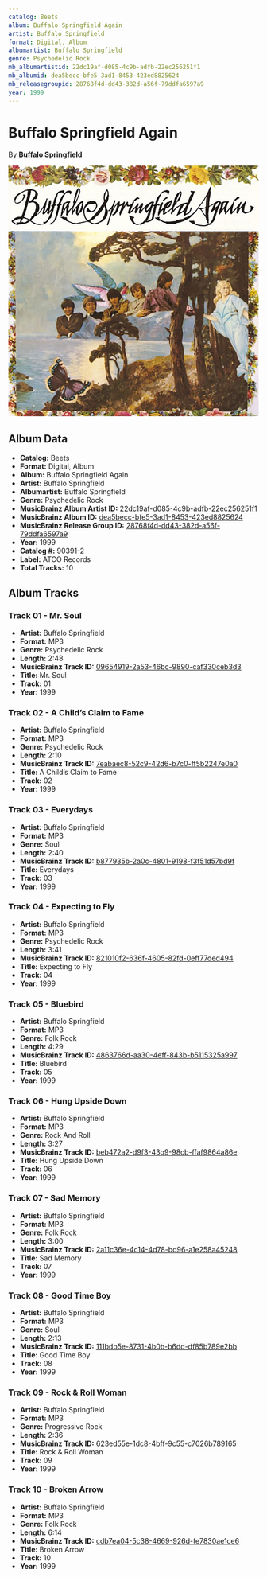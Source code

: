 ```yaml
---
catalog: Beets
album: Buffalo Springfield Again
artist: Buffalo Springfield
format: Digital, Album
albumartist: Buffalo Springfield
genre: Psychedelic Rock
mb_albumartistid: 22dc19af-d085-4c9b-adfb-22ec256251f1
mb_albumid: dea5becc-bfe5-3ad1-8453-423ed8825624
mb_releasegroupid: 28768f4d-dd43-382d-a56f-79ddfa6597a9
year: 1999
---
```


# Buffalo Springfield Again

By **Buffalo Springfield**

![](../../assets/beetscovers/Buffalo_Springfield-Buffalo_Springfield_Again.jpg)

## Album Data

- **Catalog:** Beets
- **Format:** Digital, Album
- **Album:** Buffalo Springfield Again
- **Artist:** Buffalo Springfield
- **Albumartist:** Buffalo Springfield
- **Genre:** Psychedelic Rock
- **MusicBrainz Album Artist ID:** [22dc19af-d085-4c9b-adfb-22ec256251f1](https://musicbrainz.org/artist/22dc19af-d085-4c9b-adfb-22ec256251f1)
- **MusicBrainz Album ID:** [dea5becc-bfe5-3ad1-8453-423ed8825624](https://musicbrainz.org/release/dea5becc-bfe5-3ad1-8453-423ed8825624)
- **MusicBrainz Release Group ID:** [28768f4d-dd43-382d-a56f-79ddfa6597a9](https://musicbrainz.org/release-group/28768f4d-dd43-382d-a56f-79ddfa6597a9)
- **Year:** 1999
- **Catalog #:** 90391-2
- **Label:** ATCO Records
- **Total Tracks:** 10

## Album Tracks

### Track 01 - Mr. Soul

- **Artist:** Buffalo Springfield
- **Format:** MP3
- **Genre:** Psychedelic Rock
- **Length:** 2:48
- **MusicBrainz Track ID:** [09654919-2a53-46bc-9890-caf330ceb3d3](https://musicbrainz.org/recording/09654919-2a53-46bc-9890-caf330ceb3d3)
- **Title:** Mr. Soul
- **Track:** 01
- **Year:** 1999

### Track 02 - A Child’s Claim to Fame

- **Artist:** Buffalo Springfield
- **Format:** MP3
- **Genre:** Psychedelic Rock
- **Length:** 2:10
- **MusicBrainz Track ID:** [7eabaec8-52c9-42d6-b7c0-ff5b2247e0a0](https://musicbrainz.org/recording/7eabaec8-52c9-42d6-b7c0-ff5b2247e0a0)
- **Title:** A Child’s Claim to Fame
- **Track:** 02
- **Year:** 1999

### Track 03 - Everydays

- **Artist:** Buffalo Springfield
- **Format:** MP3
- **Genre:** Soul
- **Length:** 2:40
- **MusicBrainz Track ID:** [b877935b-2a0c-4801-9198-f3f51d57bd9f](https://musicbrainz.org/recording/b877935b-2a0c-4801-9198-f3f51d57bd9f)
- **Title:** Everydays
- **Track:** 03
- **Year:** 1999

### Track 04 - Expecting to Fly

- **Artist:** Buffalo Springfield
- **Format:** MP3
- **Genre:** Psychedelic Rock
- **Length:** 3:41
- **MusicBrainz Track ID:** [821010f2-636f-4605-82fd-0eff77ded494](https://musicbrainz.org/recording/821010f2-636f-4605-82fd-0eff77ded494)
- **Title:** Expecting to Fly
- **Track:** 04
- **Year:** 1999

### Track 05 - Bluebird

- **Artist:** Buffalo Springfield
- **Format:** MP3
- **Genre:** Folk Rock
- **Length:** 4:29
- **MusicBrainz Track ID:** [4863766d-aa30-4eff-843b-b5115325a997](https://musicbrainz.org/recording/4863766d-aa30-4eff-843b-b5115325a997)
- **Title:** Bluebird
- **Track:** 05
- **Year:** 1999

### Track 06 - Hung Upside Down

- **Artist:** Buffalo Springfield
- **Format:** MP3
- **Genre:** Rock And Roll
- **Length:** 3:27
- **MusicBrainz Track ID:** [beb472a2-d9f3-43b9-98cb-ffaf9864a86e](https://musicbrainz.org/recording/beb472a2-d9f3-43b9-98cb-ffaf9864a86e)
- **Title:** Hung Upside Down
- **Track:** 06
- **Year:** 1999

### Track 07 - Sad Memory

- **Artist:** Buffalo Springfield
- **Format:** MP3
- **Genre:** Folk Rock
- **Length:** 3:00
- **MusicBrainz Track ID:** [2a11c36e-4c14-4d78-bd96-a1e258a45248](https://musicbrainz.org/recording/2a11c36e-4c14-4d78-bd96-a1e258a45248)
- **Title:** Sad Memory
- **Track:** 07
- **Year:** 1999

### Track 08 - Good Time Boy

- **Artist:** Buffalo Springfield
- **Format:** MP3
- **Genre:** Soul
- **Length:** 2:13
- **MusicBrainz Track ID:** [111bdb5e-8731-4b0b-b6dd-df85b789e2bb](https://musicbrainz.org/recording/111bdb5e-8731-4b0b-b6dd-df85b789e2bb)
- **Title:** Good Time Boy
- **Track:** 08
- **Year:** 1999

### Track 09 - Rock & Roll Woman

- **Artist:** Buffalo Springfield
- **Format:** MP3
- **Genre:** Progressive Rock
- **Length:** 2:36
- **MusicBrainz Track ID:** [623ed55e-1dc8-4bff-9c55-c7026b789165](https://musicbrainz.org/recording/623ed55e-1dc8-4bff-9c55-c7026b789165)
- **Title:** Rock & Roll Woman
- **Track:** 09
- **Year:** 1999

### Track 10 - Broken Arrow

- **Artist:** Buffalo Springfield
- **Format:** MP3
- **Genre:** Folk Rock
- **Length:** 6:14
- **MusicBrainz Track ID:** [cdb7ea04-5c38-4669-926d-fe7830ae1ce6](https://musicbrainz.org/recording/cdb7ea04-5c38-4669-926d-fe7830ae1ce6)
- **Title:** Broken Arrow
- **Track:** 10
- **Year:** 1999


